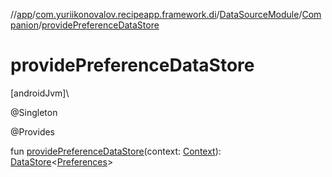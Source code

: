 //[app](../../../../index.md)/[com.yuriikonovalov.recipeapp.framework.di](../../index.md)/[DataSourceModule](../index.md)/[Companion](index.md)/[providePreferenceDataStore](provide-preference-data-store.md)

# providePreferenceDataStore

[androidJvm]\

@Singleton

@Provides

fun [providePreferenceDataStore](provide-preference-data-store.md)(context: [Context](https://developer.android.com/reference/kotlin/android/content/Context.html)): [DataStore](https://developer.android.com/reference/kotlin/androidx/datastore/core/DataStore.html)&lt;[Preferences](https://developer.android.com/reference/kotlin/androidx/datastore/preferences/core/Preferences.html)&gt;
